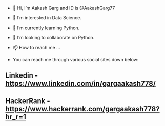 - 👋 Hi, I’m Aakash Garg and ID is @AakashGarg77
- 👀 I’m interested in Data Science.
- 🌱 I’m currently learning Python.
- 💞️ I’m looking to collaborate on Python.
- 📫 How to reach me ...

- You can reach me through various social sites down below:

## Linkedin - https://www.linkedin.com/in/gargaakash778/
## HackerRank - https://www.hackerrank.com/gargaakash778?hr_r=1

<!---
AakashGarg77/AakashGarg77 is a ✨ special ✨ repository because its `README.md` (this file) appears on your GitHub profile.
You can click the Preview link to take a look at your changes.
--->
